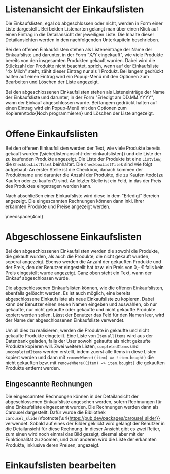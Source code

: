 # Listenansicht der Einkaufslisten

Die Einkaufslisten, egal ob abgeschlossen oder nicht, werden in Form einer Liste dargestellt.
Bei beiden Listenarten gelangt man über einen Klick auf einen Eintrag in die Detailansicht der jeweiligen
Liste. Die Inhalte dieser Detailansichten werden in den nachfolgenden Unterkapiteln beschrieben.

Bei den offenen Einkaufslisten stehen als Listeneinträge der Name der Einkaufsliste und darunter,
in der Form "X/Y eingekauft", wie viele Produkte bereits von den insgesamten Produkten gekauft wurden.
Dabei wird die Stückzahl der Produkte nicht beachtet, sprich, wenn auf der Einkaufsliste "4x Milch" steht,
zählt dieser Eintrag nur als 1 Produkt. Bei langem gedrückt halten auf einen Eintrag wird ein Popup-Menü mit
den Optionen zum Bearbeiten und Löschen der Liste angezeigt. 

Bei den abgeschlossenen Einkaufslisten stehen als Listeneinträge der Name der Einkaufsliste und darunter,
in der Form "Erledigt am DD.MM.YYYY", wann der Einkauf abgeschlossen wurde. Bei langem gedrückt halten auf
einen Eintrag wird ein Popup-Menü mit den Optionen zum Kopieren\todo{Noch programmieren} und Löschen der Liste angezeigt. 

# Offene Einkaufslisten

Bei den offenen Einkaufslisten werden der Text, wie viele Produkte bereits gekauft wurden (\siehe{listenansicht-der-einkaufslisten})
und die Liste der zu kaufenden Produkte angezeigt. Die Liste der Produkte ist eine `ListView`, die `CheckboxListTile`s beinhaltet.
Die `CheckboxListTile`s sind wie folgt aufgebaut: An erster Stelle ist die Checkbox, danach kommen der Produktname und darunter die Anzahl der
Produkte, die zu Kaufen \todo{zu Kaufen oder zu kaufen?} sind. An letzter Stelle ist ein Feld, in das der Preis des Produktes eingetragen werden kann.

Nach abschließen einer Einkaufsliste wird diese in dem "Erledigt" Bereich angezeigt. Die
eingescannten Rechnungen können dann inkl. ihrer erkannten Produkte und Preise angezeigt werden.

\needspace{4cm}
# Abgeschlossene Einkaufslisten

Bei den abgeschlossenen Einkaufslisten werden die sowohl die Produkte, die gekauft wurden, als auch
die Produkte, die nicht gekauft wurden, seperat angezeigt. Ebenso werden die Anzahl der gekauften
Produkte und der Preis, den der Benutzer eingestellt hat bzw. ein Preis von 0,- € falls
kein Preis eingestellt wurde angezeigt. Ganz oben steht ein Text, wann der Einkauf abgeschlossen
wurde. 

Die abgeschlossenen Einkaufslisten können, wie die offenen Einkaufslisten, ebenfalls gelöscht werden.
Es ist auch möglich, eine bereits abgeschlossene Einkaufsliste als neue Einkaufsliste zu kopieren.
Dabei kann der Benutzer einen neuen Namen eingeben und auswählen, ob nur gekaufte, nur nicht gekaufte
oder gekaufte und nicht gekaufte Produkte kopiert werden sollen. Lässt der Benutzer das
Feld für den Namen leer, wird der Name der abgeschlossenen Einkaufsliste verwendet.

Um all dies zu realisieren, werden die Produkte in gekaufte und nicht gekaufte Produkte eingeteilt.
Eine Liste von `Item` `allItems` wird aus der Datenbank geladen, falls der User sowohl gekaufte als
nicht gekaufte Produkte kopieren will. Zwei weitere Listen, `completedItems` und `uncompletedItems`
werden erstellt, indem zuerst alle Items in diese Listen kopiert werden und dann mit
`removeWhere((item) => !item.bought)` die nicht gekauften bzw. mit `removeWhere((item) => item.bought)`
die gekauften Produkte entfernt werden. 

## Eingescannte Rechnungen

Die eingescannten Rechnungen können in der Detailansicht der abgeschlossenen Einkaufsliste angesehen werden, sofern
Rechnungen für eine Einkaufsliste eingescannt wurden. Die Rechnungen werden dann als Carousel dargestellt. Dafür
wurde die Bibliothek `carousel_slider`\footnote{\url{https://pub.dev/packages/carousel_slider}} verwendet. Sobald
auf eines der Bilder geklickt wird gelangt der Benutzer in die Detailansicht für diese Rechnung. In dieser Ansicht
gibt es zwei Reiter, zum einen wird noch einmal das Bild gezeigt, diesmal aber mit der Funktionalität zu zoomen, und
zum anderen wird die Liste der erkannten Produkte, inklusive deren Preisen, angezeigt.

# Einkaufslisten bearbeiten